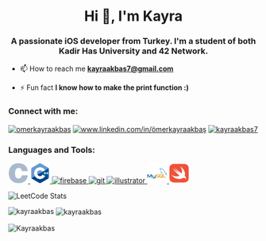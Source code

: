 <h1 align="center">Hi 👋, I'm Kayra</h1>
<h3 align="center">A passionate iOS developer from Turkey. I'm a student of both Kadir Has University and 42 Network.</h3>

- 📫 How to reach me **kayraakbas7@gmail.com**

- ⚡ Fun fact **I know how to make the print function :)**

<h3 align="left">Connect with me:</h3>
<p align="left">
<a href="https://twitter.com/omerkayraakbas" target="blank"><img align="center" src="https://raw.githubusercontent.com/rahuldkjain/github-profile-readme-generator/master/src/images/icons/Social/twitter.svg" alt="omerkayraakbas" height="30" width="40" /></a>
<a href="https://linkedin.com/in/ömerkayraakbaş" target="blank"><img align="center" src="https://raw.githubusercontent.com/rahuldkjain/github-profile-readme-generator/master/src/images/icons/Social/linked-in-alt.svg" alt="www.linkedin.com/in/ömerkayraakbaş" height="30" width="40" /></a>
<a href="https://www.leetcode.com/kayraakbas7" target="blank"><img align="center" src="https://raw.githubusercontent.com/rahuldkjain/github-profile-readme-generator/master/src/images/icons/Social/leet-code.svg" alt="kayraakbas7" height="30" width="40" /></a>
</p>

<h3 align="left">Languages and Tools:</h3>
<p align="left"> <a href="https://www.cprogramming.com/" target="_blank" rel="noreferrer"> <img src="https://raw.githubusercontent.com/devicons/devicon/master/icons/c/c-original.svg" alt="c" width="40" height="40"/> </a> <a href="https://www.w3schools.com/cpp/" target="_blank" rel="noreferrer"> <img src="https://raw.githubusercontent.com/devicons/devicon/master/icons/cplusplus/cplusplus-original.svg" alt="cplusplus" width="40" height="40"/> </a> <a href="https://firebase.google.com/" target="_blank" rel="noreferrer"> <img src="https://www.vectorlogo.zone/logos/firebase/firebase-icon.svg" alt="firebase" width="40" height="40"/> </a> <a href="https://git-scm.com/" target="_blank" rel="noreferrer"> <img src="https://www.vectorlogo.zone/logos/git-scm/git-scm-icon.svg" alt="git" width="40" height="40"/> </a> <a href="https://www.adobe.com/in/products/illustrator.html" target="_blank" rel="noreferrer"> <img src="https://www.vectorlogo.zone/logos/adobe_illustrator/adobe_illustrator-icon.svg" alt="illustrator" width="40" height="40"/> </a> <a href="https://www.mysql.com/" target="_blank" rel="noreferrer"> <img src="https://raw.githubusercontent.com/devicons/devicon/master/icons/mysql/mysql-original-wordmark.svg" alt="mysql" width="40" height="40"/> </a> <a href="https://developer.apple.com/swift/" target="_blank" rel="noreferrer"> <img src="https://raw.githubusercontent.com/devicons/devicon/master/icons/swift/swift-original.svg" alt="swift" width="40" height="40"/> </a> </p>

![LeetCode Stats](https://leetcard.jacoblin.cool/kayraakbas7?theme=nord&font=Archivo)
<p><img align="left" src="https://github-readme-stats.vercel.app/api/top-langs?username=Kayraakbas&show_icons=true&locale=en&layout=compact" alt="kayraakbas" /></p>

<p>&nbsp;<img align="center" src="https://github-readme-stats.vercel.app/api?username=Kayraakbas&show_icons=true&locale=en" alt="kayraakbas" /></p>

<p><img align="center" src="https://github-readme-streak-stats.herokuapp.com/?user=Kayraakbas&" alt="Kayraakbas" /></p>

